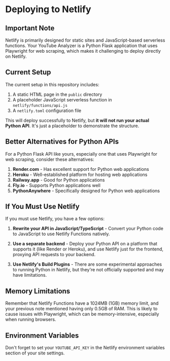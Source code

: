# Deploying to Netlify

## Important Note

Netlify is primarily designed for static sites and JavaScript-based serverless functions. Your YouTube Analyzer is a Python Flask application that uses Playwright for web scraping, which makes it challenging to deploy directly on Netlify.

## Current Setup

The current setup in this repository includes:

1. A static HTML page in the `public` directory
2. A placeholder JavaScript serverless function in `netlify/functions/api.js`
3. A `netlify.toml` configuration file

This will deploy successfully to Netlify, but **it will not run your actual Python API**. It's just a placeholder to demonstrate the structure.

## Better Alternatives for Python APIs

For a Python Flask API like yours, especially one that uses Playwright for web scraping, consider these alternatives:

1. **Render.com** - Has excellent support for Python web applications
2. **Heroku** - Well-established platform for hosting web applications
3. **Railway.app** - Good for Python applications
4. **Fly.io** - Supports Python applications well
5. **PythonAnywhere** - Specifically designed for Python web applications

## If You Must Use Netlify

If you must use Netlify, you have a few options:

1. **Rewrite your API in JavaScript/TypeScript** - Convert your Python code to JavaScript to use Netlify Functions natively.

2. **Use a separate backend** - Deploy your Python API on a platform that supports it (like Render or Heroku), and use Netlify just for the frontend, proxying API requests to your backend.

3. **Use Netlify's Build Plugins** - There are some experimental approaches to running Python in Netlify, but they're not officially supported and may have limitations.

## Memory Limitations

Remember that Netlify Functions have a 1024MB (1GB) memory limit, and your previous note mentioned having only 0.5GB of RAM. This is likely to cause issues with Playwright, which can be memory-intensive, especially when running browsers.

## Environment Variables

Don't forget to set your `YOUTUBE_API_KEY` in the Netlify environment variables section of your site settings.
